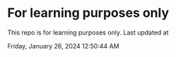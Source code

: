 # For learning purposes only
This repo is for learning purposes only.
Last updated at

Friday, January 26, 2024 12:50:44 AM

